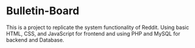 # Bulletin-Board

This is a project to replicate the system functionality of Reddit. Using basic HTML, CSS, and JavaScript for frontend and using PHP and MySQL for backend and Database.

